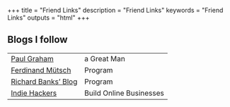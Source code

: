 +++
title = "Friend Links"
description = "Friend Links"
keywords = "Friend Links"
outputs = "html"
+++
<!-- markdownlint-disable MD043 -->
## Blogs I follow

|                                                |                         |
| ---------------------------------------------- | ----------------------- |
| [Paul Graham](http://paulgraham.com/index.html)     | a Great Man   |
| [Ferdinand Mütsch](https://muetsch.io/archives/)    | Program   |
| [Richard Banks’ Blog](https://www.richard-banks.org/blog/) | Program |
| [Indie Hackers](https://www.indiehackers.com/) | Build Online Businesses |
